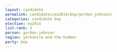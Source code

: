 ```yaml
---
layout: candidate
permalink: candidates/eu2014/bnp/gordon-johnson/
categories: candidate bnp
election: eu2014
list-rank: 3
person: gordon-johnson
region: yorkshire-and-the-humber
party: bnp
---
```

